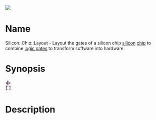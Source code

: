 <div>
    <p><a href="https://github.com/philiprbrenan/SiliconChipLayout"><img src="https://github.com/philiprbrenan/SiliconChipLayout/workflows/Test/badge.svg"></a>
</div>

# Name

Silicon::Chip::Layout - Layout the gates of a silicon chip [silicon](https://en.wikipedia.org/wiki/Silicon) [chip](https://en.wikipedia.org/wiki/Integrated_circuit) to combine [logic gates](https://en.wikipedia.org/wiki/Logic_gate) to transform software into hardware.

# Synopsis

<div>
    <p><img src="https://raw.githubusercontent.com/philiprbrenan/SiliconChipWiring/main/lib/Silicon/Chip/svg/square.svg">
</div>

# Description
